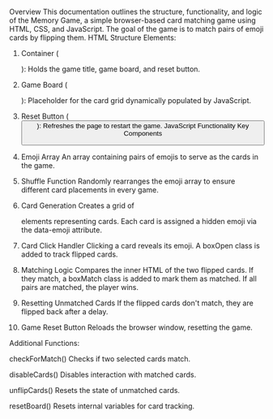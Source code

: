 Overview
This documentation outlines the structure, functionality, and logic of the Memory Game, a simple browser-based card matching game using HTML, CSS, and JavaScript. The goal of the game is to match pairs of emoji cards by flipping them.
HTML Structure
Elements:
1. Container (<div class="container">):
Holds the game title, game board, and reset button.
2. Game Board (<div class="game">):
Placeholder for the card grid dynamically populated by JavaScript.
3. Reset Button (<button class="reset">):
Refreshes the page to restart the game.
JavaScript Functionality
Key Components
1. Emoji Array
 An array containing pairs of emojis to serve as the cards in the game.

2. Shuffle Function
 Randomly rearranges the emoji array to ensure different card placements in every game.

3. Card Generation
    Creates a grid of <div> elements representing cards.
Each card is assigned a hidden emoji via the data-emoji attribute.

4. Card Click Handler
 Clicking a card reveals its emoji.
A boxOpen class is added to track flipped cards.

5. Matching Logic
Compares the inner HTML of the two flipped cards.
If they match, a boxMatch class is added to mark them as matched.
If all pairs are matched, the player wins.

6. Resetting Unmatched Cards
   If the flipped cards don't match, they are flipped back after a delay.
   
7. Game Reset Button
Reloads the browser window, resetting the game.

Additional Functions:

checkForMatch()
Checks if two selected cards match.

disableCards()
Disables interaction with matched cards.

unflipCards()
Resets the state of unmatched cards.

resetBoard()
Resets internal variables for card tracking.
